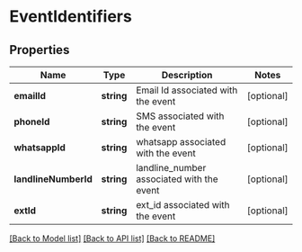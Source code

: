 # EventIdentifiers

## Properties
Name | Type | Description | Notes
------------ | ------------- | ------------- | -------------
**emailId** | **string** | Email Id associated with the event | [optional] 
**phoneId** | **string** | SMS associated with the event | [optional] 
**whatsappId** | **string** | whatsapp associated with the event | [optional] 
**landlineNumberId** | **string** | landline_number associated with the event | [optional] 
**extId** | **string** | ext_id associated with the event | [optional] 

[[Back to Model list]](../../README.md#documentation-for-models) [[Back to API list]](../../README.md#documentation-for-api-endpoints) [[Back to README]](../../README.md)


